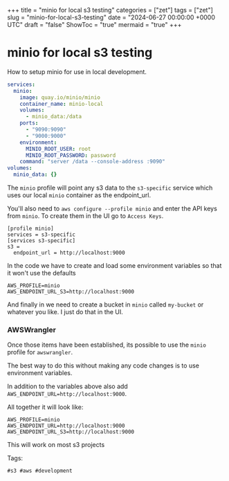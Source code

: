 +++
title = "minio for local s3 testing"
categories = ["zet"]
tags = ["zet"]
slug = "minio-for-local-s3-testing"
date = "2024-06-27 00:00:00 +0000 UTC"
draft = "false"
ShowToc = "true"
mermaid = "true"
+++

# minio for local s3 testing

How to setup minio for use in local development.

```yaml
services:
  minio:
    image: quay.io/minio/minio
    container_name: minio-local
    volumes:
      - minio_data:/data
    ports:
      - "9090:9090"
      - "9000:9000"
    environment:
      MINIO_ROOT_USER: root
      MINIO_ROOT_PASSWORD: password
    command: "server /data --console-address :9090"
volumes:
  minio_data: {}
```

The `minio` profile will point any s3 data to the `s3-specific` service which
uses our local `minio` container as the endpoint_url.

You'll also need to `aws configure --profile minio` and enter the API keys from
`minio`. To create them in the UI go to `Access Keys`.

```
[profile minio]
services = s3-specific
[services s3-specific]
s3 =
  endpoint_url = http://localhost:9000
```

In the code we have to create and load some environment variables so that it
won't use the defaults

```environment
AWS_PROFILE=minio
AWS_ENDPOINT_URL_S3=http://localhost:9000
```

And finally in we need to create a bucket in `minio` called `my-bucket` or
whatever you like. I just do that in the UI.

### AWSWrangler

Once those items have been established, its possible to use the `minio` profile
for `awswrangler`.

The best way to do this without making any code changes is to use environment
variables.

In addition to the variables above also add
`AWS_ENDPOINT_URL=http://localhost:9000`.

All together it will look like:

```environment
AWS_PROFILE=minio
AWS_ENDPOINT_URL=http://localhost:9000
AWS_ENDPOINT_URL_S3=http://localhost:9000
```

This will work on most s3 projects

Tags:

    #s3 #aws #development
